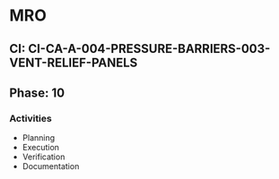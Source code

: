 # MRO

## CI: CI-CA-A-004-PRESSURE-BARRIERS-003-VENT-RELIEF-PANELS
## Phase: 10

### Activities
- Planning
- Execution
- Verification
- Documentation
